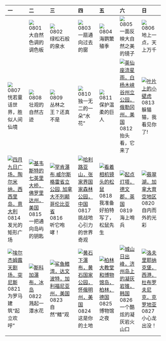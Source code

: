 | 一                                                                                                                                                                                                       | 二                                                                                                                                                                                                | 三                                                                                                                                                                                                            | 四                                                                                                                                                                                                    | 五                                                                                                                                                                                            | 六                                                                                                                                                                                                     | 日                                                                                                                                                                                                    |
|:--------------------------------------------------------------------------------------------------------------------------------------------------------------------------------------------------------|:-------------------------------------------------------------------------------------------------------------------------------------------------------------------------------------------------|:-------------------------------------------------------------------------------------------------------------------------------------------------------------------------------------------------------------|:-----------------------------------------------------------------------------------------------------------------------------------------------------------------------------------------------------|:---------------------------------------------------------------------------------------------------------------------------------------------------------------------------------------------|:------------------------------------------------------------------------------------------------------------------------------------------------------------------------------------------------------|:-----------------------------------------------------------------------------------------------------------------------------------------------------------------------------------------------------|
|                                                                                                                                                                                                         | [![](https://www.bing.com/th?id=OHR.CapitolButte_ZH-CN7707972988_320x240.jpg)](https://www.bing.com/th?id=OHR.CapitolButte_ZH-CN7707972988_UHD.jpg)<br>0801<br>大自然色调的调色板                         | [![](https://www.bing.com/th?id=OHR.ZelenciSprings_ZH-CN8022746409_320x240.jpg)](https://www.bing.com/th?id=OHR.ZelenciSprings_ZH-CN8022746409_UHD.jpg)<br>0802<br>绿松石般的泉水                                   | [![](https://www.bing.com/th?id=OHR.GothicRuins_ZH-CN8317467997_320x240.jpg)](https://www.bing.com/th?id=OHR.GothicRuins_ZH-CN8317467997_UHD.jpg)<br>0803<br>一扇通向过去的窗                                | [![](https://www.bing.com/th?id=OHR.AtlanticPuffin_ZH-CN8523220989_320x240.jpg)](https://www.bing.com/th?id=OHR.AtlanticPuffin_ZH-CN8523220989_UHD.jpg)<br>0804<br>海鹦繁殖季                     | [![](https://www.bing.com/th?id=OHR.NaganoPond_ZH-CN8794832798_320x240.jpg)](https://www.bing.com/th?id=OHR.NaganoPond_ZH-CN8794832798_UHD.jpg)<br>0805<br>一面反映大自然之美的镜子                               | [![](https://www.bing.com/th?id=OHR.BodieNC_ZH-CN9027999004_320x240.jpg)](https://www.bing.com/th?id=OHR.BodieNC_ZH-CN9027999004_UHD.jpg)<br>0806<br>地上一点，天上万千                                       |
| [![](https://www.bing.com/th?id=OHR.LiQiu2023_ZH-CN9197909278_320x240.jpg)](https://www.bing.com/th?id=OHR.LiQiu2023_ZH-CN9197909278_UHD.jpg)<br>0807<br>恍若童话世界，胜似人间仙境                                  | [![](https://www.bing.com/th?id=OHR.PandiZucchero_ZH-CN9833521922_320x240.jpg)](https://www.bing.com/th?id=OHR.PandiZucchero_ZH-CN9833521922_UHD.jpg)<br>0808<br>壮观的自然古迹                         | [![](https://www.bing.com/th?id=OHR.WorldLionDay_ZH-CN0525835107_320x240.jpg)](https://www.bing.com/th?id=OHR.WorldLionDay_ZH-CN0525835107_UHD.jpg)<br>0809<br>丛林之王？还真不是                                     | [![](https://www.bing.com/th?id=OHR.JupiterArtland_ZH-CN7955790073_320x240.jpg)](https://www.bing.com/th?id=OHR.JupiterArtland_ZH-CN7955790073_UHD.jpg)<br>0810<br>独一无二的一朵“水花”                       | [![](https://www.bing.com/th?id=OHR.ThreeElephants_ZH-CN8708711085_320x240.jpg)](https://www.bing.com/th?id=OHR.ThreeElephants_ZH-CN8708711085_UHD.jpg)<br>0811<br>保护温柔的巨人                   | [![](https://www.bing.com/th?id=OHR.PerseidsOregon_ZH-CN9427980491_320x240.jpg '英仙座流星雨，白杨木峡谷州立公园，俄勒冈州，美国')](https://www.bing.com/th?id=OHR.PerseidsOregon_ZH-CN9427980491_UHD.jpg)<br>0812<br>抬头看，它来了 | [![](https://www.bing.com/th?id=OHR.GeckoLeaf_ZH-CN9908456174_320x240.jpg '叶片上的小壁虎')](https://www.bing.com/th?id=OHR.GeckoLeaf_ZH-CN9908456174_UHD.jpg)<br>0813<br>躲猫猫，我看见你了!                        |
| [![](https://www.bing.com/th?id=OHR.TaorminaSquare_ZH-CN0273325652_320x240.jpg '四月九日广场，陶尔米纳，西西里岛，意大利')](https://www.bing.com/th?id=OHR.TaorminaSquare_ZH-CN0273325652_UHD.jpg)<br>0814<br>发光的矩形广场       | [![](https://www.bing.com/th?id=OHR.KeyWestBridge_ZH-CN2540450067_320x240.jpg '基韦斯特的七英里大桥，佛罗里达州，美国')](https://www.bing.com/th?id=OHR.KeyWestBridge_ZH-CN2540450067_UHD.jpg)<br>0815<br>一把通向岛屿的钥匙 | [![](https://www.bing.com/th?id=OHR.HelmckenWaterfall_ZH-CN9694510761_320x240.jpg '罕肯瀑布,威尔斯格雷省立公园, 加拿大不列颠哥伦比亚省')](https://www.bing.com/th?id=OHR.HelmckenWaterfall_ZH-CN9694510761_UHD.jpg)<br>0816<br>听它咆哮！ | [![](https://www.bing.com/th?id=OHR.AvatarMountain_ZH-CN3268610045_320x240.jpg '哈利路亚山，张家界国家森林公园，中国')](https://www.bing.com/th?id=OHR.AvatarMountain_ZH-CN3268610045_UHD.jpg)<br>0817<br>挑战地心引力的世界奇观  | [![](https://www.bing.com/th?id=OHR.CameraSquirrel_ZH-CN3580119980_320x240.jpg '看着相机镜头的松鼠')](https://www.bing.com/th?id=OHR.CameraSquirrel_ZH-CN3580119980_UHD.jpg)<br>0818<br>我准备好拍特写了，松鼠先生 | [![](https://www.bing.com/th?id=OHR.StartPointLight_ZH-CN4021540566_320x240.jpg '起点灯塔，德文郡，英国')](https://www.bing.com/th?id=OHR.StartPointLight_ZH-CN4021540566_UHD.jpg)<br>0819<br>海上哨兵               | [![](https://www.bing.com/th?id=OHR.EmeraldLakeYukon_ZH-CN4281156537_320x240.jpg '翡翠湖，加拿大育空地区')](https://www.bing.com/th?id=OHR.EmeraldLakeYukon_ZH-CN4281156537_UHD.jpg)<br>0820<br>自内而外的光彩         |
| [![](https://www.bing.com/th?id=OHR.TunisiaAmphitheatre_ZH-CN4431856872_320x240.jpg '埃尔杰姆露天剧场，突尼斯')](https://www.bing.com/th?id=OHR.TunisiaAmphitheatre_ZH-CN4431856872_UHD.jpg)<br>0821<br>为罗马建筑“起立欢呼” | [![](https://www.bing.com/th?id=OHR.SkogafossWaterfall_ZH-CN4763253095_320x240.jpg '斯科加瀑布，冰岛')](https://www.bing.com/th?id=OHR.SkogafossWaterfall_ZH-CN4763253095_UHD.jpg)<br>0822<br>溅起一潭水花     | [![](https://www.bing.com/th?id=OHR.SharkFinCove_ZH-CN4952934195_320x240.jpg '鲨鱼鳍湾，达文波特，加利福尼亚州，美国')](https://www.bing.com/th?id=OHR.SharkFinCove_ZH-CN4952934195_UHD.jpg)<br>0823<br>自然“鳍”观                  | [![](https://www.bing.com/th?id=OHR.YellowstoneFalls_ZH-CN8050562150_320x240.jpg '黄石下瀑布，黄石国家公园，怀俄明州，美国')](https://www.bing.com/th?id=OHR.YellowstoneFalls_ZH-CN8050562150_UHD.jpg)<br>0824<br>这是你的土地 | [![](https://www.bing.com/th?id=OHR.MuseumIsland_ZH-CN8277258964_320x240.jpg '柏林大教堂和博物馆岛，柏林，德国')](https://www.bing.com/th?id=OHR.MuseumIsland_ZH-CN8277258964_UHD.jpg)<br>0825<br>博物馆之夜      | [![](https://www.bing.com/th?id=OHR.JejuIsland_ZH-CN8434910851_320x240.jpg '城山日出峰，济州岛上的凝灰岩锥，韩国')](https://www.bing.com/th?id=OHR.JejuIsland_ZH-CN8434910851_UHD.jpg)<br>0826<br>一个酷炫的凝灰岩火山口           | [![](https://www.bing.com/th?id=OHR.DubrovnikHarbor_ZH-CN8590217905_320x240.jpg '洛夫里耶纳克堡，西港，杜布罗夫尼克，克罗地亚')](https://www.bing.com/th?id=OHR.DubrovnikHarbor_ZH-CN8590217905_UHD.jpg)<br>0827<br>小心龙出没！ |
|                                                                                                                                                                                                         |                                                                                                                                                                                                  |                                                                                                                                                                                                              |                                                                                                                                                                                                      |                                                                                                                                                                                              |                                                                                                                                                                                                       |                                                                                                                                                                                                      |